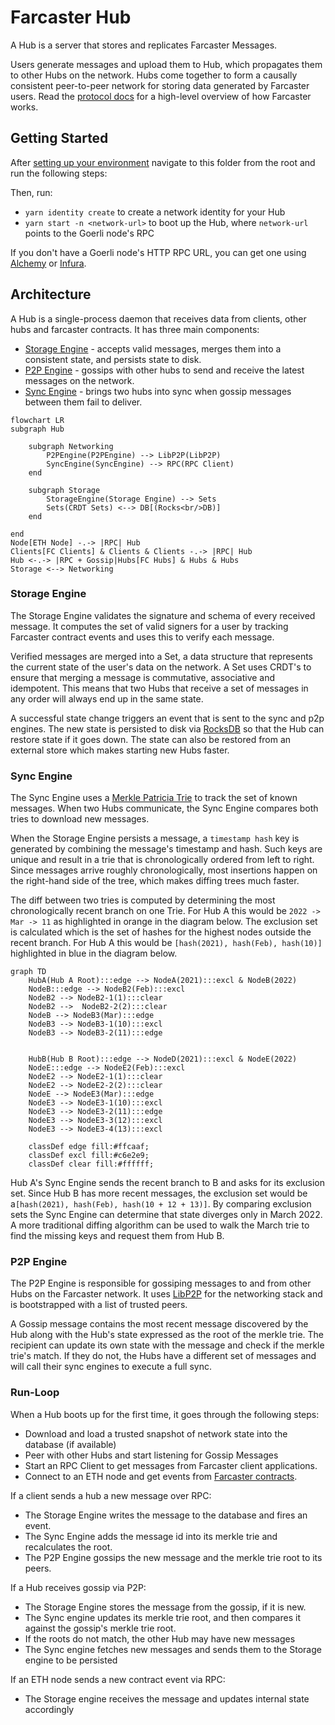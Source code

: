 # Farcaster Hub

A Hub is a server that stores and replicates Farcaster Messages.

Users generate messages and upload them to Hub, which propagates them to other Hubs on the network. Hubs come together to form a causally consistent peer-to-peer network for storing data generated by Farcaster users. Read the [protocol docs](https://github.com/farcasterxyz/protocol) for a high-level overview of how Farcaster works.

## Getting Started

After [setting up your environment](CONTRIBUTING.md#2-setting-up-your-development-environment) navigate to this folder from the root and run the following steps:

Then, run:

- `yarn identity create` to create a network identity for your Hub
- `yarn start -n <network-url>` to boot up the Hub, where `network-url` points to the Goerli node's RPC

If you don't have a Goerli node's HTTP RPC URL, you can get one using [Alchemy](https://www.alchemy.com/) or [Infura](https://www.infura.io/).

## Architecture

A Hub is a single-process daemon that receives data from clients, other hubs and farcaster contracts. It has three main components:

- [Storage Engine]() - accepts valid messages, merges them into a consistent state, and persists state to disk.
- [P2P Engine]() - gossips with other hubs to send and receive the latest messages on the network.
- [Sync Engine]() - brings two hubs into sync when gossip messages between them fail to deliver.

```mermaid
flowchart LR
subgraph Hub

    subgraph Networking
        P2PEngine(P2PEngine) --> LibP2P(LibP2P)
        SyncEngine(SyncEngine) --> RPC(RPC Client)
    end

    subgraph Storage
        StorageEngine(Storage Engine) --> Sets
        Sets(CRDT Sets) <--> DB[(Rocks<br/>DB)]
    end

end
Node[ETH Node] -.-> |RPC| Hub
Clients[FC Clients] & Clients & Clients -.-> |RPC| Hub
Hub <-.-> |RPC + Gossip|Hubs[FC Hubs] & Hubs & Hubs
Storage <--> Networking
```

### Storage Engine

The Storage Engine validates the signature and schema of every received message. It computes the set of valid signers for a user by tracking Farcaster contract events and uses this to verify each message.

Verified messages are merged into a Set, a data structure that represents the current state of the user's data on the network. A Set uses CRDT's to ensure that merging a message is commutative, associative and idempotent. This means that two Hubs that receive a set of messages in any order will always end up in the same state.

A successful state change triggers an event that is sent to the sync and p2p engines. The new state is persisted to disk via [RocksDB](https://github.com/facebook/rocksdb) so that the Hub can restore state if it goes down. The state can also be restored from an external store which makes starting new Hubs faster.

### Sync Engine

The Sync Engine uses a [Merkle Patricia Trie](https://ethereum.org/en/developers/docs/data-structures-and-encoding/patricia-merkle-trie/) to track the set of known messages. When two Hubs communicate, the Sync Engine compares both tries to download new messages.

When the Storage Engine persists a message, a `timestamp hash` key is generated by combining the message's timestamp and hash. Such keys are unique and result in a trie that is chronologically ordered from left to right. Since messages arrive roughly chronologically, most insertions happen on the right-hand side of the tree, which makes diffing trees much faster.

The diff between two tries is computed by determining the most chronologically recent branch on one Trie. For Hub A this would be `2022 -> Mar -> 11` as highlighted in orange in the diagram below. The exclusion set is calculated which is the set of hashes for the highest nodes outside the recent branch. For Hub A this would be `[hash(2021), hash(Feb), hash(10)]` highlighted in blue in the diagram below.

```mermaid
graph TD
    HubA(Hub A Root):::edge --> NodeA(2021):::excl & NodeB(2022)
    NodeB:::edge --> NodeB2(Feb):::excl
    NodeB2 --> NodeB2-1(1):::clear
    NodeB2 -->  NodeB2-2(2):::clear
    NodeB --> NodeB3(Mar):::edge
    NodeB3 --> NodeB3-1(10):::excl
    NodeB3 --> NodeB3-2(11):::edge


    HubB(Hub B Root):::edge --> NodeD(2021):::excl & NodeE(2022)
    NodeE:::edge --> NodeE2(Feb):::excl
    NodeE2 --> NodeE2-1(1):::clear
    NodeE2 --> NodeE2-2(2):::clear
    NodeE --> NodeE3(Mar):::edge
    NodeE3 --> NodeE3-1(10):::excl
    NodeE3 --> NodeE3-2(11):::edge
    NodeE3 --> NodeE3-3(12):::excl
    NodeE3 --> NodeE3-4(13):::excl

    classDef edge fill:#ffcaaf;
    classDef excl fill:#c6e2e9;
    classDef clear fill:#ffffff;
```

Hub A's Sync Engine sends the recent branch to B and asks for its exclusion set. Since Hub B has more recent messages, the exclusion set would be a`[hash(2021), hash(Feb), hash(10 + 12 + 13)]`. By comparing exclusion sets the Sync Engine can determine that state diverges only in March 2022. A more traditional diffing algorithm can be used to walk the March trie to find the missing keys and request them from Hub B.

### P2P Engine

The P2P Engine is responsible for gossiping messages to and from other Hubs on the Farcaster network. It uses [LibP2P](https://github.com/libp2p/libp2p) for the networking stack and is bootstrapped with a list of trusted peers.

A Gossip message contains the most recent message discovered by the Hub along with the Hub's state expressed as the root of the merkle trie. The recipient can update its own state with the message and check if the merkle trie's match. If they do not, the Hubs have a different set of messages and will call their sync engines to execute a full sync.

### Run-Loop

When a Hub boots up for the first time, it goes through the following steps:

- Download and load a trusted snapshot of network state into the database (if available)
- Peer with other Hubs and start listening for Gossip Messages
- Start an RPC Client to get messages from Farcaster client applications.
- Connect to an ETH node and get events from [Farcaster contracts](https://github.com/farcasterxyz/contracts).

If a client sends a hub a new message over RPC:

- The Storage Engine writes the message to the database and fires an event.
- The Sync Engine adds the message id into its merkle trie and recalculates the root.
- The P2P Engine gossips the new message and the merkle trie root to its peers.

If a Hub receives gossip via P2P:

- The Storage Engine stores the message from the gossip, if it is new.
- The Sync engine updates its merkle trie root, and then compares it against the gossip's merkle trie root.
- If the roots do not match, the other Hub may have new messages
- The Sync engine fetches new messages and sends them to the Storage engine to be persisted

If an ETH node sends a new contract event via RPC:

- The Storage engine receives the message and updates internal state accordingly
